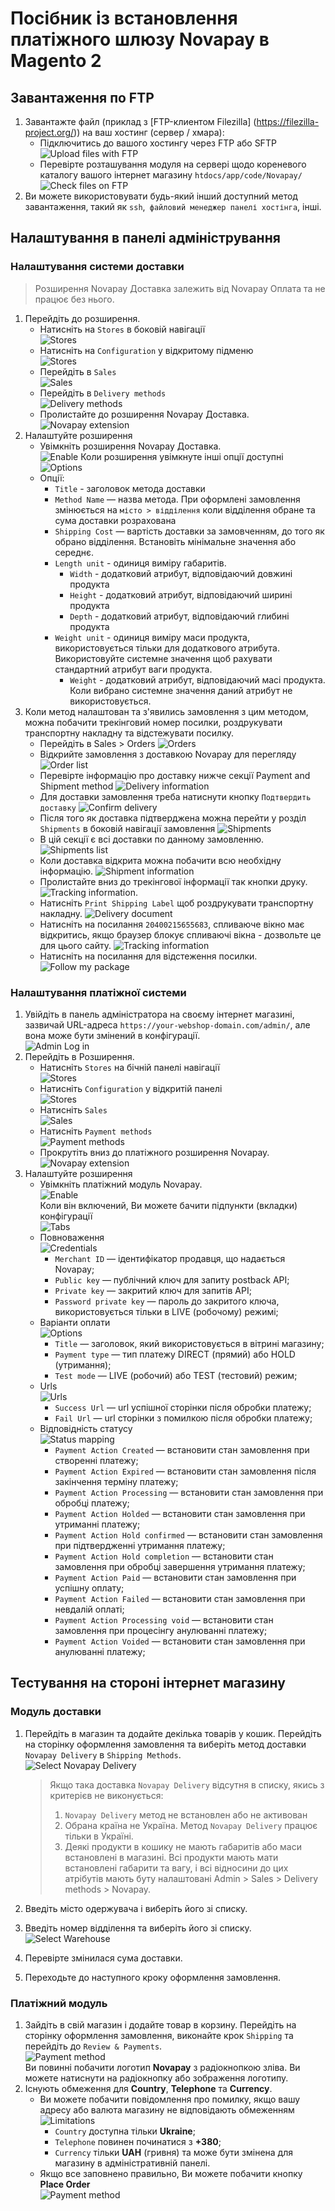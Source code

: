 # Посібник із встановлення платіжного шлюзу Novapay в Magento 2


## Завантаження по FTP
1. Завантажте файл (приклад з [FTP-клиентом Filezilla] (https://filezilla-project.org/)) на ваш хостинг (сервер / хмара):
    - Підключитись до вашого хостингу через FTP або SFTP
    ![Upload files with FTP](images/en/21-FTP-Upload.png)
    - Перевірте розташування модуля на сервері щодо кореневого каталогу вашого інтернет магазину `htdocs/app/code/Novapay/`  
    ![Check files on FTP](images/en/22-FTP-Done.png)
1. Ви можете використовувати будь-який інший доступний метод завантаження, такий як `ssh`,` файловий менеджер панелі хостінга`, інші.

## Налаштування в панелі адміністрування

### Налаштування системи доставки
> Розширення Novapay Доставка залежить від Novapay Оплата та не працює без нього.

1. Перейдіть до розширення.
    - Натисніть на `Stores` в боковій навігації  
    ![Stores](images/en/02-Admin-Menu-Stores.png)
    - Натисніть на `Configuration` у відкритому підменю  
    ![Stores](images/en/03-Admin-Menu-Stores-Configuration.png)
    - Перейдіть в `Sales`  
    ![Sales](images/en/04-Admin-Menu-Sales.png)
    - Перейдіть в `Delivery methods`  
    ![Delivery methods](images/en/41-Admin-Menu-Delivery-methods.png)
    - Пролистайте до розширення Novapay Доставка.  
    ![Novapay extension](images/en/42-Admin-Novapay-Delivery-settings.png)
1. Налаштуйте розширення
    - Увімкніть розширення Novapay Доставка.  
    ![Enable](images/en/43-Admin-Novapay-Delivery-enabled.png)
    Коли розширення увімкнуте інші опції доступні  
    ![Options](images/en/44-Admin-Novapay-Delivery-options.png)
    - Опції:
        - `Title` - заголовок метода доставки
        - `Method Name` — назва метода. При оформлені замовлення змінюється на `місто > відділення` коли відділення обране та сума доставки розрахована
        - `Shipping Cost` — вартість доставки за замовченням, до того як обрано відділення. Встановіть мінімальне значення або середнє.
        - `Length unit` - одиниця виміру габаритів.
            - `Width` - додатковий атрибут, відповідаючий довжині продукта
            - `Height` - додатковий атрибут, відповідаючий ширині продукта
            - `Depth` - додатковий атрибут, відповідаючий глибині продукта
        - `Weight unit` - одиниця виміру маси продукта, використовується тільки для додаткового атрибута. Використовуйте системне значення щоб рахувати стандартний атрибут ваги продукта.
            - `Weight` - додатковий атрибут, відповідаючий масі продукта. Коли вибрано системне значення даний атрибут не використовується.
1. Коли метод налаштован та з'явились замовлення з цим методом, можна побачити трекінговий номер посилки, роздрукувати транспортну накладну та відстежувати посилку.
    - Перейдіть в Sales > Orders
    ![Orders](images/en/45-Admin-Novapay-Orders.png)
    - Відкрийте замовлення з доставкою Novapay для перегляду
    ![Order list](images/en/46-Admin-Orders-list.png)
    - Перевірте інформацію про доставку нижче секції Payment and Shipment method
    ![Delivery information](images/en/47-Admin-Order-Delivery-info.png)
    - Для доставки замовлення треба натиснути кнопку `Подтвердить доставку`
    ![Confirm delivery](images/en/48-Admin-Order-Confirm-Delivery.png)
    - Після того як доставка підтверджена можна перейти у розділ `Shipments` в боковій навігації замовлення
    ![Shipments](images/en/49-Admin-Order-Shipments.png)
    - В цій секції є всі доставки по данному замовленню.
    ![Shipments list](images/en/50-Admin-Shipments.png)
    - Коли доставка відкрита можна побачити всю необхідну інформацію.
    ![Shipment information](images/en/51-Admin-Shipment-Information.png)
    - Пролистайте вниз до трекінгової інформації так кнопки друку.
    ![Tracking information](images/en/52-Admin-Shipping-Tracking.png).
    - Натисніть `Print Shipping Label` щоб роздрукувати транспортну накладну.
    ![Delivery document](images/en/53-Admin-Shipping-Print.png)
    - Натисніть на посилання `20400215655683`, спливаюче вікно має відкритись, якщо браузер блокує спливаючі вікна - дозвольте це для цього сайту.
    ![Tracking information](images/en/54-Tracking-information.png)
    - Натисніть на посилання для відстеження посилки.
    ![Follow my package](images/en/55-Follow-My-Package.png)


### Налаштування платіжної системи

1. Увійдіть в панель адміністратора на своєму інтернет магазині, зазвичай URL-адреса `https://your-webshop-domain.com/admin/`, але вона може бути змінений в конфігурації.  
![Admin Log in](images/en/01-Admin-Login.png)  
1. Перейдіть в Розширення.
    - Натисніть `Stores` на бічній панелі навігації  
    ![Stores](images/en/02-Admin-Menu-Stores.png)
    - Натисніть `Configuration` у відкритій панелі  
    ![Stores](images/en/03-Admin-Menu-Stores-Configuration.png)
    - Натисніть `Sales`  
    ![Sales](images/en/04-Admin-Menu-Sales.png)
    - Натисніть `Payment methods`  
    ![Payment methods](images/en/05-Admin-Menu-Payment-methods.png)
    - Прокрутіть вниз до платіжного розширення Novapay.  
    ![Novapay extension](images/en/06-Admin-Novapay-settings.png)
1. Налаштуйте розширення
    - Увімкніть платіжний модуль Novapay.  
    ![Enable](images/en/07-Admin-Novapay-enabled.png)  
    Коли він включений, Ви можете бачити підпункти (вкладки) конфігурації  
    ![Tabs](images/en/08-Admin-Novapay-tabs.png)  
    - Повноваження  
    ![Credentials](images/en/09-Admin-Novapay-credentials.png)  
        - `Merchant ID` — ідентифікатор продавця, що надається Novapay;
        - `Public key` — публічний ключ для запиту postback API;
        - `Private key` — закритий ключ для запитів API;
        - `Password private key` — пароль до закритого ключа, використовується тільки в LIVE (робочому) режимі;
    - Варіанти оплати  
    ![Options](images/en/10-Admin-Novapay-options.png)  
        - `Title` — заголовок, який використовується в вітрині магазину;
        - `Payment type` — тип платежу DIRECT (прямий) або HOLD (утримання);
        - `Test mode` — LIVE (робочий) або TEST (тестовий) режим;
    - Urls  
    ![Urls](images/en/11-Admin-Novapay-redirects.png)  
        - `Success Url` — url успішної сторінки після обробки платежу;
        - `Fail Url` — url сторінки з помилкою після обробки платежу;
    - Відповідність статусу  
    ![Status mapping](images/en/12-Admin-Novapay-statuses.png)  
        - `Payment Action Created` — встановити стан замовлення при створенні платежу;
        - `Payment Action Expired` — встановити стан замовлення після закінчення терміну платежу;
        - `Payment Action Processing` — встановити стан замовлення при обробці платежу;
        - `Payment Action Holded` — встановити стан замовлення при утриманні платежу;
        - `Payment Action Hold confirmed` — встановити стан замовлення при підтвердженні утримання платежу;
        - `Payment Action Hold completion` — встановити стан замовлення при обробці завершення утримання платежу;
        - `Payment Action Paid` — встановити стан замовлення при успішну оплату;
        - `Payment Action Failed` — встановити стан замовлення при невдалій оплаті;
        - `Payment Action Processing void` — встановити стан замовлення при процесінгу анулюванні платежу;
        - `Payment Action Voided` — встановити стан замовлення при анулюванні платежу;

## Тестування на стороні інтернет магазину
### Модуль доставки
1. Перейдіть в магазин та додайте декілька товарів у кошик. Перейдіть на сторінку оформлення замовлення та виберіть метод доставки `Novapay Delivery` в `Shipping Methods`.  
    ![Select Novapay Delivery](images/en/56-Select-Novapay-Delivery.png)
    > Якщо така доставка `Novapay Delivery` відсутня в списку, якись з критерієв не виконується:
    > 1. `Novapay Delivery` метод не встановлен або не активован
    > 1. Обрана країна не Україна. Метод `Novapay Delivery` працює тільки в Україні.
    > 1. Деякі продукти в кошику не мають габаритів або маси встановлені в магазині. Всі продукти мають мати встановлені габарити та вагу, і всі відносини до цих атрібутів мають буту налаштовані Admin > Sales > Delivery methods > Novapay.

1. Введіть місто одержувача і виберіть його зі списку.
1. Введіть номер відділення та виберіть його зі списку.
    ![Select Warehouse](images/en/57-Select-Warehouse.png)
1. Перевірте змінилася сума доставки.
1. Переходьте до наступного кроку оформлення замовлення.

### Платіжний модуль
1. Зайдіть в свій магазин і додайте товар в корзину. Перейдіть на сторінку оформлення замовлення, виконайте крок `Shipping` та перейдіть до `Review & Payments`.  
![Payment method](images/en/31-Front-Reviews-and-Payments.png)  
Ви повинні побачити логотип **Novapay** з радіокнопкою зліва. Ви можете натиснути на радіокнопку або зображення логотипу.
1. Існують обмеження для **Country**, **Telephone** та **Currency**. 
    - Ви можете побачити повідомлення про помилку, якщо вашу адресу або валюта магазину не відповідають обмеженням    
    ![Limitations](images/en/32-Front-Limitations.png)  
        - `Country` доступна тільки **Ukraine**;
        - `Telephone` повинен починатися з **+380**;
        - `Currency` тільки **UAH** (гривня) та може бути змінена для магазину в адміністративній панелі.
    - Якщо все заповнено правильно, Ви можете побачити кнопку **Place Order**  
    ![Payment method](images/en/33-Front-Payment-method.png)  